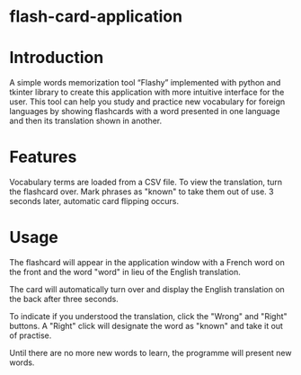 # flash-card-application

# Introduction
A simple words memorization tool “Flashy” implemented with python and tkinter library to create this application with more intuitive interface for the user.
This tool can help you study and practice new vocabulary for foreign languages by showing flashcards with a word presented in one language and then its translation shown in another.


# Features

Vocabulary terms are loaded from a CSV file.
To view the translation, turn the flashcard over.
Mark phrases as "known" to take them out of use.
3 seconds later, automatic card flipping occurs.




# Usage 
The flashcard will appear in the application window with a French word on the front and the word "word" in lieu of the English translation.

The card will automatically turn over and display the English translation on the back after three seconds.

To indicate if you understood the translation, click the "Wrong" and "Right" buttons. A "Right" click will designate the word as "known" and take it out of practise.

Until there are no more new words to learn, the programme will present new words.
